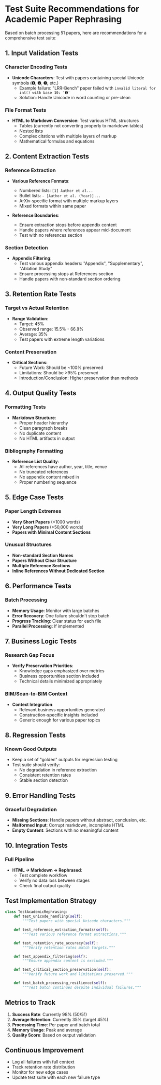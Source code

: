 # Test Suite Recommendations for Academic Paper Rephrasing

Based on batch processing 51 papers, here are recommendations for a comprehensive test suite:

## 1. Input Validation Tests

### Character Encoding Tests
- **Unicode Characters**: Test with papers containing special Unicode symbols (➊, ➋, ➌, etc.)
  - Example failure: "LRR-Bench" paper failed with `invalid literal for int() with base 10: '➊'`
  - Solution: Handle Unicode in word counting or pre-clean

### File Format Tests
- **HTML to Markdown Conversion**: Test various HTML structures
  - Tables (currently not converting properly to markdown tables)
  - Nested lists
  - Complex citations with multiple layers of markup
  - Mathematical formulas and equations

## 2. Content Extraction Tests

### Reference Extraction
- **Various Reference Formats**:
  - Numbered lists: `[1] Author et al...`
  - Bullet lists: `- [Author et al. (Year)]...`
  - ArXiv-specific format with multiple markup layers
  - Mixed formats within same paper

- **Reference Boundaries**:
  - Ensure extraction stops before appendix content
  - Handle papers where references appear mid-document
  - Test with no references section

### Section Detection
- **Appendix Filtering**:
  - Test various appendix headers: "Appendix", "Supplementary", "Ablation Study"
  - Ensure processing stops at References section
  - Handle papers with non-standard section ordering

## 3. Retention Rate Tests

### Target vs Actual Retention
- **Range Validation**:
  - Target: 45%
  - Observed range: 15.5% - 66.8%
  - Average: 35%
  - Test papers with extreme length variations

### Content Preservation
- **Critical Sections**:
  - Future Work: Should be ~100% preserved
  - Limitations: Should be >95% preserved
  - Introduction/Conclusion: Higher preservation than methods

## 4. Output Quality Tests

### Formatting Tests
- **Markdown Structure**:
  - Proper header hierarchy
  - Clean paragraph breaks
  - No duplicate content
  - No HTML artifacts in output

### Bibliography Formatting
- **Reference List Quality**:
  - All references have author, year, title, venue
  - No truncated references
  - No appendix content mixed in
  - Proper numbering sequence

## 5. Edge Case Tests

### Paper Length Extremes
- **Very Short Papers** (<1000 words)
- **Very Long Papers** (>50,000 words)
- **Papers with Minimal Content Sections**

### Unusual Structures
- **Non-standard Section Names**
- **Papers Without Clear Structure**
- **Multiple Reference Sections**
- **Inline References Without Dedicated Section**

## 6. Performance Tests

### Batch Processing
- **Memory Usage**: Monitor with large batches
- **Error Recovery**: One failure shouldn't stop batch
- **Progress Tracking**: Clear status for each file
- **Parallel Processing**: If implemented

## 7. Business Logic Tests

### Research Gap Focus
- **Verify Preservation Priorities**:
  - Knowledge gaps emphasized over metrics
  - Business opportunities section included
  - Technical details minimized appropriately

### BIM/Scan-to-BIM Context
- **Context Integration**:
  - Relevant business opportunities generated
  - Construction-specific insights included
  - Generic enough for various paper topics

## 8. Regression Tests

### Known Good Outputs
- Keep a set of "golden" outputs for regression testing
- Test suite should verify:
  - No degradation in reference extraction
  - Consistent retention rates
  - Stable section detection

## 9. Error Handling Tests

### Graceful Degradation
- **Missing Sections**: Handle papers without abstract, conclusion, etc.
- **Malformed Input**: Corrupt markdown, incomplete HTML
- **Empty Content**: Sections with no meaningful content

## 10. Integration Tests

### Full Pipeline
- **HTML → Markdown → Rephrased**:
  - Test complete workflow
  - Verify no data loss between stages
  - Check final output quality

## Test Implementation Strategy

```python
class TestAcademicRephrasing:
    def test_unicode_handling(self):
        """Test papers with special Unicode characters."""

    def test_reference_extraction_formats(self):
        """Test various reference format extractions."""

    def test_retention_rate_accuracy(self):
        """Verify retention rates match targets."""

    def test_appendix_filtering(self):
        """Ensure appendix content is excluded."""

    def test_critical_section_preservation(self):
        """Verify future work and limitations preserved."""

    def test_batch_processing_resilience(self):
        """Test batch continues despite individual failures."""
```

## Metrics to Track

1. **Success Rate**: Currently 98% (50/51)
2. **Average Retention**: Currently 35% (target 45%)
3. **Processing Time**: Per paper and batch total
4. **Memory Usage**: Peak and average
5. **Quality Score**: Based on output validation

## Continuous Improvement

- Log all failures with full context
- Track retention rate distribution
- Monitor for new edge cases
- Update test suite with each new failure type
